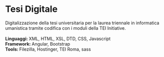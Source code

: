 # Tesi Digitale
Digitalizzazione della tesi universitaria per la laurea triennale in informatica umanistica tramite codifica con i moduli della TEI Initiative. <br><br>
<b>Linguaggi: </b>XML, HTML, XSL, DTD, CSS, Javascript<br>
<b>Framework: </b>Angular, Bootstrap<br>
<b>Tools: </b>Filezilla, Hostinger, TEI Roma, sass<br>
